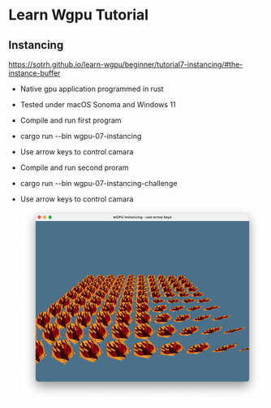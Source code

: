 # Learn Wgpu Tutorial
## Instancing

https://sotrh.github.io/learn-wgpu/beginner/tutorial7-instancing/#the-instance-buffer

* Native gpu application programmed in rust
* Tested under macOS Sonoma and Windows 11

* Compile and run first program
* cargo run --bin wgpu-07-instancing
* Use arrow keys to control camara

* Compile and run second proram
* cargo run --bin wgpu-07-instancing-challenge
* Use arrow keys to control camara
![alt text](https://github.com/carlosvneto/wgpu-07-instancing/blob/main/images/screen.png?raw=true)
